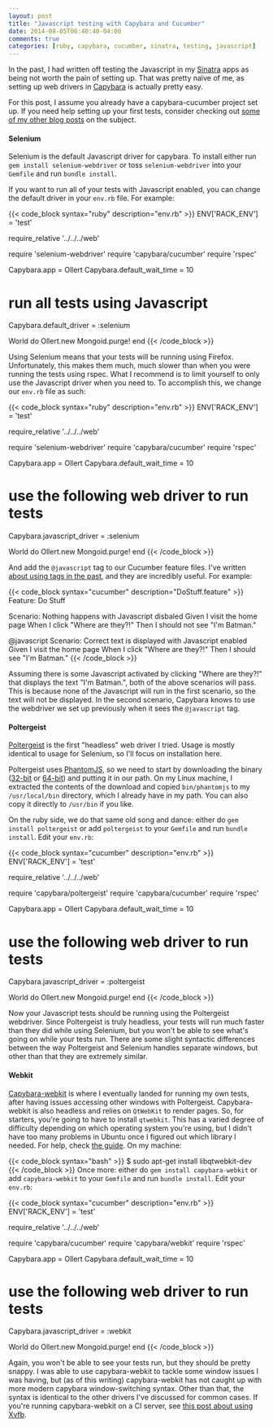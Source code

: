 ```yaml
---
layout: post
title: "Javascript testing with Capybara and Cucumber"
date: 2014-08-05T06:40:40-04:00
comments: true
categories: [ruby, capybara, cucumber, sinatra, testing, javascript]
---
```


In the past, I had written off testing the Javascript in my [Sinatra](http://www.sinatrarb.com/) apps as being not worth the pain of setting up. That was pretty naïve of me, as setting up web drivers in [Capybara](https://github.com/jnicklas/capybara) is actually pretty easy.

For this post, I assume you already have a capybara-cucumber project set up. If you need help setting up your first tests, consider checking out [some of my other blog posts](/blog/categories/capybara/) on the subject.

#### Selenium

Selenium is the default Javascript driver for capybara. To install either run `gem install selenium-webdriver` or toss `selenium-webdriver` into your `Gemfile` and run `bundle install`.

If you want to run all of your tests with Javascript enabled, you can change the default driver in your `env.rb` file. For example:

{{< code_block syntax="ruby" description="env.rb" >}}
ENV['RACK_ENV'] = 'test'

require_relative '../../../web'

require 'selenium-webdriver'
require 'capybara/cucumber'
require 'rspec'

Capybara.app = Ollert
Capybara.default_wait_time = 10

# run all tests using Javascript
Capybara.default_driver = :selenium

World do
  Ollert.new
  Mongoid.purge!
end
{{< /code_block >}}

Using Selenium means that your tests will be running using Firefox. Unfortunately, this makes them much, much slower than when you were running the tests using rspec. What I recommend is to limit yourself to only use the Javascript driver when you need to. To accomplish this, we change our `env.rb` file as such:

{{< code_block syntax="ruby" description="env.rb" >}}
ENV['RACK_ENV'] = 'test'

require_relative '../../../web'

require 'selenium-webdriver'
require 'capybara/cucumber'
require 'rspec'

Capybara.app = Ollert
Capybara.default_wait_time = 10

# use the following web driver to run tests
Capybara.javascript_driver = :selenium

World do
  Ollert.new
  Mongoid.purge!
end
{{< /code_block >}}

And add the `@javascript` tag to our Cucumber feature files. I've written [about using tags in the past](/blog/2013/04/15/tags-in-c-plus-plus-cucumber-tests/), and they are incredibly useful. For example:

{{< code_block syntax="cucumber" description="DoStuff.feature" >}}
Feature: Do Stuff

Scenario: Nothing happens with Javascript disbaled
  Given I visit the home page
  When I click "Where are they?!"
  Then I should not see "I'm Batman."

@javascript
Scenario: Correct text is displayed with Javascript enabled
  Given I visit the home page
  When I click "Where are they?!"
  Then I should see "I'm Batman."
{{< /code_block >}}

Assuming there is some Javascript activated by clicking "Where are they?!" that displays the text "I'm Batman.", both of the above scenarios will pass. This is because none of the Javascript will run in the first scenario, so the text will not be displayed. In the second scenario, Capybara knows to use the webdriver we set up previously when it sees the `@javascript` tag.

#### Poltergeist

[Poltergeist](https://github.com/teampoltergeist/poltergeist) is the first "headless" web driver I tried. Usage is mostly identical to usage for Selenium, so I'll focus on installation here.

Poltergeist uses [PhantomJS](http://phantomjs.org/), so we need to start by downloading the binary ([32-bit](https://bitbucket.org/ariya/phantomjs/downloads/phantomjs-1.9.7-linux-i686.tar.bz2) or [64-bit](https://bitbucket.org/ariya/phantomjs/downloads/phantomjs-1.9.7-linux-x86_64.tar.bz2)) and putting it in our path. On my Linux machine, I extracted the contents of the download and copied `bin/phantomjs` to my `/usr/local/bin` directory, which I already have in my path. You can also copy it directly to `/usr/bin` if you like.

On the ruby side, we do that same old song and dance: either do `gem install poltergeist` or add `poltergeist` to your `Gemfile` and run `bundle install`. Edit your `env.rb`:

{{< code_block syntax="cucumber" description="env.rb" >}}
ENV['RACK_ENV'] = 'test'

require_relative '../../../web'

require 'capybara/poltergeist'
require 'capybara/cucumber'
require 'rspec'

Capybara.app = Ollert
Capybara.default_wait_time = 10

# use the following web driver to run tests
Capybara.javascript_driver = :poltergeist

World do
  Ollert.new
  Mongoid.purge!
end
{{< /code_block >}}

Now your Javascript tests should be running using the Poltergeist webdriver. Since Poltergeist is truly headless, your tests will run much faster than they did while using Selenium, but you won't be able to see what's going on while your tests run. There are some slight syntactic differences between the way Poltergeist and Selenium handles separate windows, but other than that they are extremely similar.

#### Webkit

[Capybara-webkit](https://github.com/thoughtbot/capybara-webkit) is where I eventually landed for running my own tests, after having issues accessing other windows with Poltergeist. Capybara-webkit is also headless and relies on `QtWebKit` to render pages. So, for starters, you're going to have to install `qtwebkit`. This has a varied degree of difficulty depending on which operating system you're using, but I didn't have too many problems in Ubuntu once I figured out which library I needed. For help, check [the guide](https://github.com/thoughtbot/capybara-webkit/wiki/Installing-Qt-and-compiling-capybara-webkit). On my machine:

{{< code_block syntax="bash" >}}
$ sudo apt-get install libqtwebkit-dev
{{< /code_block >}}
Once more: either do `gem install capybara-webkit` or add `capybara-webkit` to your `Gemfile` and run `bundle install`. Edit your `env.rb`:

{{< code_block syntax="cucumber" description="env.rb" >}}
ENV['RACK_ENV'] = 'test'

require_relative '../../../web'

require 'capybara/cucumber'
require 'capybara/webkit'
require 'rspec'

Capybara.app = Ollert
Capybara.default_wait_time = 10

# use the following web driver to run tests
Capybara.javascript_driver = :webkit

World do
  Ollert.new
  Mongoid.purge!
end
{{< /code_block >}}

Again, you won't be able to see your tests run, but they should be pretty snappy. I was able to use capybara-webkit to tackle some window issues I was having, but (as of this writing) capybara-webkit has not caught up with more modern capybara window-switching syntax. Other than that, the syntax is identical to the other drivers I've discussed for common cases. If you're running capybara-webkit on a CI server, see [this post about using Xvfb](http://blog.55minutes.com/2013/09/running-capybara-webkit-specs-with-jenkins-ci/).
